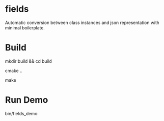 # fields
Automatic conversion between class instances and json representation with
minimal boilerplate.

# Build

mkdir build && cd build

cmake ..

make

# Run Demo
bin/fields_demo

